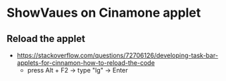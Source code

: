 
# ShowVaues on Cinamone applet

## Reload the applet

- <https://stackoverflow.com/questions/72706126/developing-task-bar-applets-for-cinnamon-how-to-reload-the-code>
    - press Alt + F2 → type "lg" → Enter
